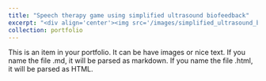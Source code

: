 ```yaml
---
title: "Speech therapy game using simplified ultrasound biofeedback"
excerpt: "<div align='center'><img src='/images/simplified_ultrasound_biofeedback.gif'></div>"
collection: portfolio
---
```


This is an item in your portfolio. It can be have images or nice text. If you name the file .md, it will be parsed as markdown. If you name the file .html, it will be parsed as HTML. 
